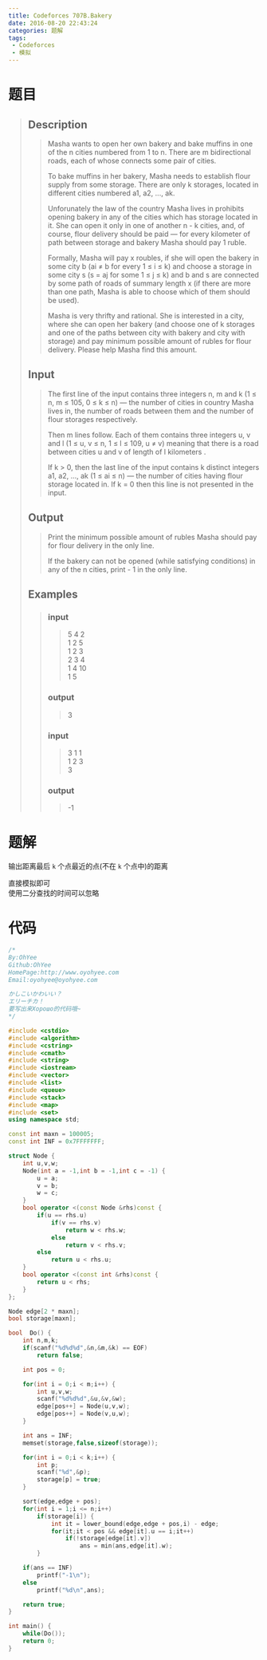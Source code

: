 ```yaml
---
title: Codeforces 707B.Bakery
date: 2016-08-20 22:43:24
categories: 题解
tags: 
 - Codeforces
 - 模拟
---
```

# 题目
> ## Description
>> Masha wants to open her own bakery and bake muffins in one of the n cities numbered from 1 to n. There are m bidirectional roads, each of whose connects some pair of cities.  
>>   
>> To bake muffins in her bakery, Masha needs to establish flour supply from some storage. There are only k storages, located in different cities numbered a1, a2, ..., ak.  
>>   
>> Unforunately the law of the country Masha lives in prohibits opening bakery in any of the cities which has storage located in it. She can open it only in one of another n - k cities, and, of course, flour delivery should be paid — for every kilometer of path between storage and bakery Masha should pay 1 ruble.  
>>   
>> Formally, Masha will pay x roubles, if she will open the bakery in some city b (ai ≠ b for every 1 ≤ i ≤ k) and choose a storage in some city s (s = aj for some 1 ≤ j ≤ k) and b and s are connected by some path of roads of summary length x (if there are more than one path, Masha is able to choose which of them should be used).  
>>   
>> Masha is very thrifty and rational. She is interested in a city, where she can open her bakery (and choose one of k storages and one of the paths between city with bakery and city with storage) and pay minimum possible amount of rubles for flour delivery. Please help Masha find this amount.  
>>   
>> <!--more-->  
> 
> ## Input  
>> The first line of the input contains three integers n, m and k (1 ≤ n, m ≤ 105, 0 ≤ k ≤ n) — the number of cities in country Masha lives in, the number of roads between them and the number of flour storages respectively.  
>>   
>> Then m lines follow. Each of them contains three integers u, v and l (1 ≤ u, v ≤ n, 1 ≤ l ≤ 109, u ≠ v) meaning that there is a road between cities u and v of length of l kilometers .  
>>   
>> If k > 0, then the last line of the input contains k distinct integers a1, a2, ..., ak (1 ≤ ai ≤ n) — the number of cities having flour storage located in. If k = 0 then this line is not presented in the input.  
>>   
> 
> ## Output  
>> Print the minimum possible amount of rubles Masha should pay for flour delivery in the only line.  
>>   
>> If the bakery can not be opened (while satisfying conditions) in any of the n cities, print  - 1 in the only line.  
>>   
> ## Examples  
>> ### input  
>>> 5 4 2  
>>> 1 2 5  
>>> 1 2 3  
>>> 2 3 4  
>>> 1 4 10  
>>> 1 5
>>   
>> ### output  
>>> 3  
>>  
>> ### input  
>>> 3 1 1  
>>> 1 2 3  
>>> 3  
>>  
>> ### output  
>>> -1  


# 题解
输出距离最后 `k` 个点最近的点(不在 `k` 个点中)的距离  

直接模拟即可  
使用二分查找的时间可以忽略  

# 代码
```cpp Bakery https://github.com/OhYee/sourcecode/tree/master/ACM 代码备份
/*
By:OhYee
Github:OhYee
HomePage:http://www.oyohyee.com
Email:oyohyee@oyohyee.com

かしこいかわいい？
エリーチカ！
要写出来Хорошо的代码哦~
*/

#include <cstdio>
#include <algorithm>
#include <cstring>
#include <cmath>
#include <string>
#include <iostream>
#include <vector>
#include <list>
#include <queue>
#include <stack>
#include <map>
#include <set>
using namespace std;

const int maxn = 100005;
const int INF = 0x7FFFFFFF;

struct Node {
    int u,v,w;
    Node(int a = -1,int b = -1,int c = -1) {
        u = a;
        v = b;
        w = c;
    }
    bool operator <(const Node &rhs)const {
        if(u == rhs.u)
            if(v == rhs.v)
                return w < rhs.w;
            else
                return v < rhs.v;
        else
            return u < rhs.u;
    }
    bool operator <(const int &rhs)const {
        return u < rhs;
    }
};

Node edge[2 * maxn];
bool storage[maxn];

bool  Do() {
    int n,m,k;
    if(scanf("%d%d%d",&n,&m,&k) == EOF)
        return false;

    int pos = 0;

    for(int i = 0;i < m;i++) {
        int u,v,w;
        scanf("%d%d%d",&u,&v,&w);
        edge[pos++] = Node(u,v,w);
        edge[pos++] = Node(v,u,w);
    }

    int ans = INF;
    memset(storage,false,sizeof(storage));

    for(int i = 0;i < k;i++) {
        int p;
        scanf("%d",&p);
        storage[p] = true;
    }

    sort(edge,edge + pos);
    for(int i = 1;i <= n;i++)
        if(storage[i]) {
            int it = lower_bound(edge,edge + pos,i) - edge;
            for(it;it < pos && edge[it].u == i;it++)
                if(!storage[edge[it].v])
                    ans = min(ans,edge[it].w);
        }

    if(ans == INF)
        printf("-1\n");
    else
        printf("%d\n",ans);

    return true;
}

int main() {
    while(Do());
    return 0;
}

```